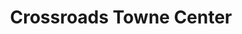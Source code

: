 ---
title: "Crossroads Towne Center"
url: /surprise/crossroads-towne-center/
shop: Einkaufszentrum
---